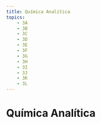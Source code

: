 ```yaml
---
title: Química Analítica
topics:
    - 3A
    - 3B
    - 3C
    - 3D
    - 3E
    - 3F
    - 3G
    - 3H
    - 3I
    - 3J
    - 3K
    - 3L
---
```


# Química Analítica